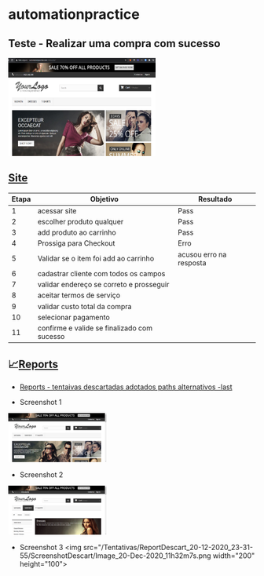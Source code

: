 # automationpractice
## Teste - Realizar uma compra com sucesso
<img src="/img/Automation.png" width="300" height="200">

## [Site](http://automationpractice.com/index.php?)
 
| Etapa |Objetivo                                         | Resultado              |
|-------|-------------------------------------------------|------------------------|
|  1    |acessar site                                     |Pass                    |
|  2    |escolher produto qualquer                        |Pass                    |
|  3    |add produto ao carrinho                          |Pass                    |
|  4    |Prossiga para Checkout                           |Erro                    |
|  5    |Validar se o item foi add ao carrinho            |acusou erro na resposta |
|  6    |cadastrar cliente com todos os campos            |                        |
|  7    |validar endereço se correto e prosseguir         |                        |
|  8    |aceitar termos de serviço                        |                        |
|  9    |validar custo total da compra                    |                        |
|  10   |selecionar pagamento                             |                        |
|  11   |confirme e valide se finalizado com sucesso      |                        |



## :chart_with_upwards_trend:[Reports](https://gracetorresleite.github.io/automationpractice/Report/Report_21-12-2020_02-23-46/MyReport_21-12-2020_02-23-46.html) 


* [Reports - tentaivas descartadas adotados paths alternativos -last](https://gracetorresleite.github.io/automationpractice/Tentativas/ReportDescart_20-12-2020_23-31-55/MyReportDescart_20-12-2020_23-31-55.html)

* Screenshot 1
<img src="/Tentativas/ReportDescart_20-12-2020_23-31-55/ScreenshotDescart/Image_20-Dec-2020_11h32m4s.png" width="200" height="100">

* Screenshot 2
<img src="/Tentativas/ReportDescart_20-12-2020_23-31-55/ScreenshotDescart/Image_20-Dec-2020_11h32m6s.png" width="200" height="100">

* Screenshot 3
<img src="/Tentativas/ReportDescart_20-12-2020_23-31-55/ScreenshotDescart/Image_20-Dec-2020_11h32m7s.png width="200" height="100">